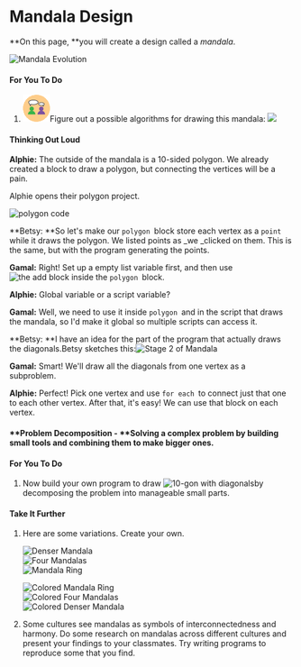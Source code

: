 # Mandala Design

**On this page, **you will create a design called a _mandala_.

![](http://bjc.edc.org/bjc-r/img/2-complexity/Mandala_img/MandalaEvolution.gif "Mandala Evolution")

#### For You To Do

1. ![](/assets/twoPeopleThinking.png)Figure out a possible algorithms for drawing this mandala: ![](http://bjc.edc.org/bjc-r/img/2-complexity/Mandala_img/10-gon-with-diagonals.png)

#### Thinking Out Loud

**Alphie:** The outside of the mandala is a 10-sided polygon. We already created a block to draw a polygon, but connecting the vertices will be a pain.

Alphie opens their polygon project.

![](http://bjc.edc.org/bjc-r/img/2-complexity/polygonCode.png "polygon code")

**Betsy: **So let's make our `polygon `block store each vertex as a `point `while it draws the polygon. We listed points as \_we \_clicked on them. This is the same, but with the program generating the points.

**Gamal:** Right! Set up a empty list variable first, and then use ![](http://bjc.edc.org/bjc-r/img/3-lists/add%28%29to%28%29.png "the add block") inside the `polygon `block.

**Alphie:** Global variable or a script variable?

**Gamal:** Well, we need to use it inside `polygon `and in the script that draws the mandala, so I'd make it global so multiple scripts can access it.

**Betsy: **I have an idea for the part of the program that actually draws the diagonals.Betsy sketches this:![](http://bjc.edc.org/bjc-r/img/2-complexity/Mandala_img/Stage2.png "Stage 2 of Mandala")

**Gamal:** Smart! We'll draw all the diagonals from one vertex as a subproblem.

**Alphie:** Perfect! Pick one vertex and use `for each `to connect just that one to each other vertex. After that, it's easy! We can use that block on each vertex.

#### **Problem Decomposition - **Solving a complex problem by building small tools and combining them to make bigger ones.

#### For You To Do

1. Now build your own program to draw
   ![](http://bjc.edc.org/bjc-r/img/2-complexity/Mandala_img/10-gon-with-diagonals.png "10-gon with diagonals")by decomposing the problem into manageable small parts.

#### Take It Further

1. Here are some variations. Create your own.

   ![](http://bjc.edc.org/bjc-r/img/2-complexity/Mandala_img/Mandala4b.png "Denser Mandala")  
   ![](http://bjc.edc.org/bjc-r/img/2-complexity/Mandala_img/Mandala2.png "Four Mandalas")  
   ![](http://bjc.edc.org/bjc-r/img/2-complexity/Mandala_img/Mandala3b.png "Mandala Ring")

   ![](http://bjc.edc.org/bjc-r/img/2-complexity/Mandala_img/ColorMandala3.png "Colored Mandala Ring")  
   ![](http://bjc.edc.org/bjc-r/img/2-complexity/Mandala_img/ColorMandala2.png "Colored Four Mandalas")  
   ![](http://bjc.edc.org/bjc-r/img/2-complexity/Mandala_img/ColorMandala1.png "Colored Denser Mandala")

2. Some cultures see mandalas as symbols of interconnectedness and harmony. Do some research on mandalas across different cultures and present your findings to your classmates. Try writing programs to reproduce some that you find.



